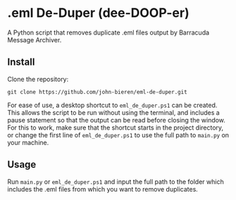 # .eml De-Duper (dee-DOOP-er)

A Python script that removes duplicate .eml files output by Barracuda Message Archiver.

## Install

Clone the repository:
```
git clone https://github.com/john-bieren/eml-de-duper.git
```
For ease of use, a desktop shortcut to `eml_de_duper.ps1` can be created. This allows the script to be run without using the terminal, and includes a pause statement so that the output can be read before closing the window. For this to work, make sure that the shortcut starts in the project directory, or change the first line of `eml_de_duper.ps1` to use the full path to `main.py` on your machine.

## Usage

Run `main.py` or `eml_de_duper.ps1` and input the full path to the folder which includes the .eml files from which you want to remove duplicates.
